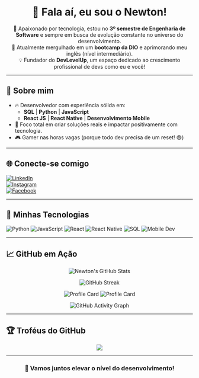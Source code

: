<h1 align="center">👋 Fala aí, eu sou o Newton!</h1>

<p align="center">
  🚀 Apaixonado por tecnologia, estou no <strong>3º semestre de Engenharia de Software</strong> e sempre em busca de evolução constante no universo do desenvolvimento. <br>
  💬 Atualmente mergulhado em um <strong>bootcamp da DIO</strong> e aprimorando meu inglês (nível intermediário). <br>
  💡 Fundador do <strong>DevLevelUp</strong>, um espaço dedicado ao crescimento profissional de devs como eu e você!
</p>

---

## 🧠 Sobre mim

- 🔥 Desenvolvedor com experiência sólida em:
  - **SQL** | **Python** | **JavaScript**
  - **React JS** | **React Native** | **Desenvolvimento Mobile**
- 🎯 Foco total em criar soluções reais e impactar positivamente com tecnologia.
- 🎮 Gamer nas horas vagas (porque todo dev precisa de um reset! 😄)

---

## 🌐 Conecte-se comigo

[![LinkedIn](https://img.shields.io/badge/LinkedIn-Newton%20Araujo-0077B5?style=for-the-badge&logo=linkedin&logoColor=white)](https://www.linkedin.com/in/newtondepaulaaraujo-297867256/)  
[![Instagram](https://img.shields.io/badge/@newtonaraujo_of-E4405F?style=for-the-badge&logo=instagram&logoColor=white)](https://www.instagram.com/newtonaraujo_of/)  
[![Facebook](https://img.shields.io/badge/Facebook-Newton%20Araujo-1877F2?style=for-the-badge&logo=facebook&logoColor=white)](https://www.facebook.com/newton.araujo/)

---

## 🚀 Minhas Tecnologias

![Python](https://img.shields.io/badge/Python-3776AB?style=for-the-badge&logo=python&logoColor=white)
![JavaScript](https://img.shields.io/badge/JavaScript-F7DF1E?style=for-the-badge&logo=javascript&logoColor=black)
![React](https://img.shields.io/badge/React-20232A?style=for-the-badge&logo=react&logoColor=61DAFB)
![React Native](https://img.shields.io/badge/React_Native-20232A?style=for-the-badge&logo=react&logoColor=61DAFB)
![SQL](https://img.shields.io/badge/SQL-4479A1?style=for-the-badge&logo=mysql&logoColor=white)
![Mobile Dev](https://img.shields.io/badge/Mobile_Dev-000000?style=for-the-badge&logo=android&logoColor=white)

---

## 📈 GitHub em Ação

<div align="center">

![Newton's GitHub Stats](https://github-readme-stats.vercel.app/api?username=newton-araujo&show_icons=true&theme=tokyonight&hide_border=false&include_all_commits=true&count_private=true)

![GitHub Streak](https://streak-stats.demolab.com?user=newton-araujo&theme=tokyonight&hide_border=false)

![Profile Card](https://github-profile-summary-cards.vercel.app/api/cards/repos-per-language?username=newton-araujo&theme=tokyonight)
![Profile Card](https://github-profile-summary-cards.vercel.app/api/cards/most-commit-language?username=newton-araujo&theme=tokyonight)

![GitHub Activity Graph](https://github-readme-activity-graph.vercel.app/graph?username=newton-araujo&theme=tokyo-night)



</div>

---

## 🏆 Troféus do GitHub

<div align="center">
  <img src="https://github-profile-trophy.vercel.app/?username=newton-araujo&theme=algolia&no-bg=false&no-frame=true&margin-w=10" />
</div>

---

<h3 align="center">🚀 Vamos juntos elevar o nível do desenvolvimento!</h3>
